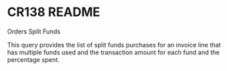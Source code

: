 # CR138 README
Orders Split Funds

This query provides the list of split funds purchases for an invoice line that has 
multiple funds used and the transaction amount for each fund and the percentage spent.



